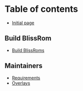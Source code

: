 # Table of contents

* [Initial page](README.md)

## Build BlissRom

* [Build BlissRoms](build-blissrom/build-guide.md)

## Maintainers

* [Requirements](maintainers/requirements.md)
* [Overlays](maintainers/blissrom-overlays.md)
